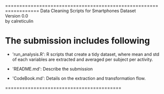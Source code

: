 ==================================================================
Data Cleaning Scripts for Smartphones Dataset  
Version 0.0  
by calreticulin

The submission includes following
=========================================

- 'run_analysis.R': R scripts that create a tidy dataset, where mean and std of each variables are extracted and averaged per subject per activity. 

- 'README.md': Describe the submission

- 'CodeBook.md': Details on the extraction and transformation flow. 

=========================================
